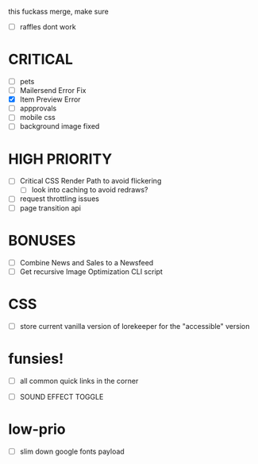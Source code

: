 this fuckass merge, make sure
- [ ] raffles dont work

# CRITICAL
- [ ] pets
- [ ] Mailersend Error Fix
- [x] Item Preview Error
- [ ] appprovals
- [ ] mobile css
- [ ] background image fixed

# HIGH PRIORITY
- [ ] Critical CSS Render Path to avoid flickering
    - [ ] look into caching to avoid redraws?
- [ ] request throttling issues
- [ ] page transition api
# BONUSES
- [ ] Combine News and Sales to a Newsfeed
- [ ] Get recursive Image Optimization CLI script

# CSS
- [ ] store current vanilla version of lorekeeper for the "accessible" version

# funsies!
- [ ] all common quick links in the corner
- [ ] SOUND EFFECT TOGGLE


# low-prio
- [ ] slim down google fonts payload
